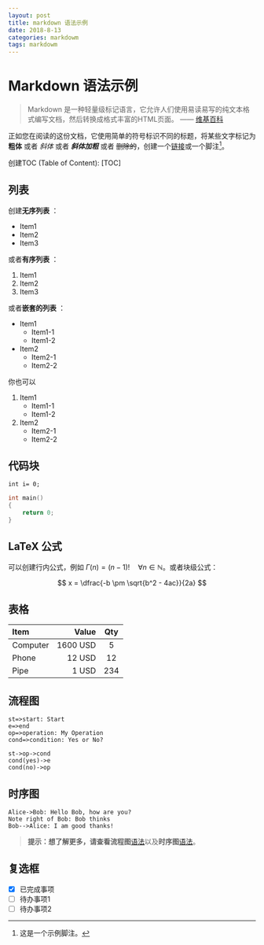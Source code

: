 ```yaml
---
layout: post
title: markdown 语法示例
date: 2018-8-13
categories: markdowm
tags: markdowm
---
```


# Markdown 语法示例

> Markdown 是一种轻量级标记语言，它允许人们使用易读易写的纯文本格式编写文档，然后转换成格式丰富的HTML页面。    —— [维基百科](https://zh.wikipedia.org/wiki/Markdown)

正如您在阅读的这份文档，它使用简单的符号标识不同的标题，将某些文字标记为 **粗体** 或者 *斜体* 或者 ***斜体加粗*** 或者 ~~删除的~~，创建一个[链接](http://www.example.com)或一个脚注[^demo]。

创建TOC (Table of Content):
[TOC]

## 列表

创建**无序列表** ：

* Item1
* Item2
* Item3

或者**有序列表** ：

1. Item1
2. Item2
3. Item3

或者**嵌套的列表** ：

* Item1
  * Item1-1
  * Item1-2
* Item2
  * Item2-1
  * Item2-2

你也可以

1. Item1
    * Item1-1
    * Item1-2
2. Item2
    * Item2-1
    * Item2-2

## 代码块

`int i= 0;`

``` c++
int main()
{
    return 0;
}
```

## LaTeX 公式

可以创建行内公式，例如 $\Gamma(n) = (n-1)!\quad\forall n\in\mathbb N$。或者块级公式：

$$ x = \dfrac{-b \pm \sqrt{b^2 - 4ac}}{2a} $$

## 表格

| Item      |    Value | Qty  |
| :-------- | --------:| :--: |
| Computer  | 1600 USD |  5   |
| Phone     |   12 USD |  12  |
| Pipe      |    1 USD | 234  |

## 流程图

```flow
st=>start: Start
e=>end
op=>operation: My Operation
cond=>condition: Yes or No?

st->op->cond
cond(yes)->e
cond(no)->op
```

## 时序图

```sequence
Alice->Bob: Hello Bob, how are you?
Note right of Bob: Bob thinks
Bob-->Alice: I am good thanks!
```

> **提示：**想了解更多，请查看**流程图**[语法][1]以及**时序图**[语法][2]。

## 复选框

- [x] 已完成事项
- [ ] 待办事项1
- [ ] 待办事项2

[^demo]: 这是一个示例脚注。

[1]:http://flowchart.js.org/
[2]:https://bramp.github.io/js-sequence-diagrams/
